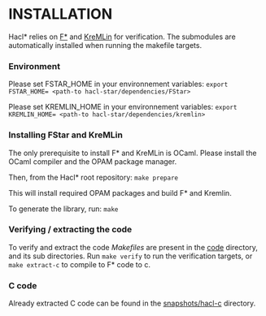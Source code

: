 # INSTALLATION

Hacl* relies on [F*](https://github.com/FStarLang/FStar) and [KreMLin](https://github.com/FStarLang/kremlin) for verification.
The submodules are automatically installed when running the makefile targets.

### Environment

Please set FSTAR_HOME in your environnement variables:
`export FSTAR_HOME= <path-to hacl-star/dependencies/FStar>`

Please set KREMLIN_HOME in your environnement variables:
`export KREMLIN_HOME= <path-to hacl-star/dependencies/kremlin>`

### Installing FStar and KreMLin

The only prerequisite to install F* and KreMLin is OCaml.
Please install the OCaml compiler and the OPAM package manager.

Then, from the Hacl* root repository:
`make prepare`

This will install required OPAM packages and build F* and Kremlin.

To generate the library, run:
`make`

### Verifying / extracting the code

To verify and extract the code *Makefiles* are present in the [code](code) directory, and its sub directories.
Run `make verify` to run the verification targets, or `make extract-c` to compile to F* code to c.

### C code

Already extracted C code can be found in the [snapshots/hacl-c](snapshots/hacl-c) directory.

